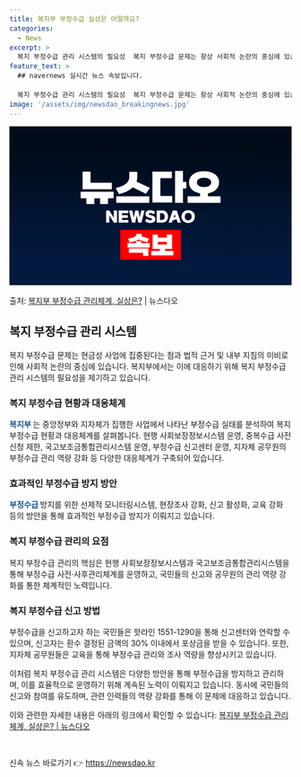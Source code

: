 ```yaml
---
title: 복지부 부정수급 실상은 어떨까요?
categories:
  - News
excerpt: >
  복지 부정수급 관리 시스템의 필요성  복지 부정수급 문제는 항상 사회적 논란의 중심에 있습니다. 최근 한 기…
feature_text: >
  ## navernews 실시간 뉴스 속보입니다.

  복지 부정수급 관리 시스템의 필요성  복지 부정수급 문제는 항상 사회적 논란의 중심에 있습니다. 최근 한 기…
image: '/assets/img/newsdao_breakingnews.jpg'
---
```


![뉴스다오 속보](/assets/img/newsdao_breakingnews.jpg)

<p>출처: <a href="https://newsdao.kr/4140" rel="dofollow">복지부 부정수급 관리체계, 실상은?</a> | 뉴스다오</p>

<h2 data-ke-size="size26">복지 부정수급 관리 시스템</h2>
복지 부정수급 문제는 현금성 사업에 집중된다는 점과 법적 근거 및 내부 지침의 미비로 인해 사회적 논란의 중심에 있습니다. 복지부에서는 이에 대응하기 위해 복지 부정수급 관리 시스템의 필요성을 제기하고 있습니다.

<h3>복지 부정수급 현황과 대응체계</h3>
<b><span style="color: #1a5490;">복지부 </span></b>는 중앙정부와 지자체가 집행한 사업에서 나타난 부정수급 실태를 분석하여 복지 부정수급 현황과 대응체계를 살펴봅니다. 현행 사회보장정보시스템 운영, 중복수급 사전 신청 제한, 국고보조금통합관리시스템 운영, 부정수급 신고센터 운영, 지자체 공무원의 부정수급 관리 역량 강화 등 다양한 대응체계가 구축되어 있습니다.

<h3>효과적인 부정수급 방지 방안</h3>
<b><span style="color: #1a5490;">부정수급 </span></b>방지를 위한 선제적 모니터링시스템, 현장조사 강화, 신고 활성화, 교육 강화 등의 방안을 통해 효과적인 부정수급 방지가 이뤄지고 있습니다.

<h3>복지 부정수급 관리의 요점</h3>
복지 부정수급 관리의 핵심은 현행 사회보장정보시스템과 국고보조금통합관리시스템을 통해 부정수급 사전·사후관리체계를 운영하고, 국민들의 신고와 공무원의 관리 역량 강화를 통한 체계적인 노력입니다.

<h3>복지 부정수급 신고 방법</h3>
부정수급을 신고하고자 하는 국민들은 핫라인 1551-1290을 통해 신고센터와 연락할 수 있으며, 신고자는 환수 결정된 금액의 30% 이내에서 포상금을 받을 수 있습니다. 또한, 지자체 공무원들은 교육을 통해 부정수급 관리와 조사 역량을 향상시키고 있습니다.

이처럼 복지 부정수급 관리 시스템은 다양한 방안을 통해 부정수급을 방지하고 관리하며, 이를 효율적으로 운영하기 위해 계속된 노력이 이뤄지고 있습니다. 동시에 국민들의 신고와 참여를 유도하며, 관련 인력들의 역량 강화를 통해 이 문제에 대응하고 있습니다. 

이와 관련한 자세한 내용은 아래의 링크에서 확인할 수 있습니다: <a href="https://newsdao.kr/4140">복지부 부정수급 관리체계, 실상은? | 뉴스다오</a>

<p data-ke-size="size16">
&nbsp;
</p> 

신속 뉴스 바로가기 👉 <a href="https://newsdao.kr" rel="dofollow">https://newsdao.kr</a>


